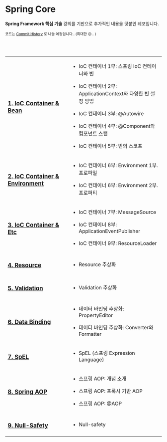 # Spring Core

**Spring Framework 핵심 기술** 강의를 기반으로 추가적인 내용을 덧붙인 레포입니다.

<small> 코드는 [Commit History](https://github.com/gngsn/Gngsn-Spring-Lab/tree/master/spring-framework-core/spring-core) 로 나눌 예정입니다.. (최대한 😉.. ) </small>

<br/><br/>

<table width="100%">
<tr width="100%">
<td width="40%">

### [1. IoC Container & Bean](https://github.com/gngsn/Gngsn-Spring-Lab/blob/master/spring-framework-core/note/IoCContainer%26Bean.md)

</td>
<td width="100%">

- IoC 컨테이너 1부: 스프링 IoC 컨테이너와 빈

- IoC 컨테이너 2부: ApplicationContext와 다양한 빈 설정 방법

- IoC 컨테이너 3부: @Autowire

- IoC 컨테이너 4부: @Component와 컴포넌트 스캔

- IoC 컨테이너 5부: 빈의 스코프

</td>
</tr><tr width="100%">
<td width="40%">

### [2. IoC Container & Environment](https://github.com/gngsn/Gngsn-Spring-Lab/blob/master/spring-framework-core/note/IoCContainer%26Environment.md)

</td>
<td width="100%">

- IoC 컨테이너 6부: Environment 1부. 프로파일

- IoC 컨테이너 6부: Environment 2부. 프로퍼티

</td>
</tr><tr width="100%">
<td width="40%">

### [3. IoC Container & Etc](https://github.com/gngsn/Gngsn-Spring-Lab/blob/master/spring-framework-core/note/IoCContainer%26ETC.md)

</td>
<td width="100%">

- IoC 컨테이너 7부: MessageSource

- IoC 컨테이너 8부: ApplicationEventPublisher

- IoC 컨테이너 9부: ResourceLoader

</td>
</tr><tr width="100%">
<td width="40%">

### [4. Resource](https://github.com/gngsn/Gngsn-Spring-Lab/blob/master/spring-framework-core/note/ResourceAbstraction.md)

</td>
<td width="100%">

- Resource 추상화

</td>
</tr><tr width="100%">
<td width="40%">

### [5. Validation](https://github.com/gngsn/Gngsn-Spring-Lab/blob/master/spring-framework-core/note/ValidationAbstraction.md)

</td>
<td width="100%">

- Validation 추상화

</td>
</tr><tr width="100%">
<td width="40%">

### [6. Data Binding](https://github.com/gngsn/Gngsn-Spring-Lab/blob/master/spring-framework-core/note/DataBinding.md)

</td>
<td width="100%">

- 데이터 바인딩 추상화: PropertyEditor

- 데이터 바인딩 추상화: Converter와 Formatter

</td>
</tr><tr width="100%">
<td width="40%">

### [7. SpEL](https://github.com/gngsn/Gngsn-Spring-Lab/blob/master/spring-framework-core/note/SpEL.md)

</td>
<td width="100%">

- SpEL (스프링 Expression Language)

</td>
</tr><tr width="100%">
<td width="40%">

### [8. Spring AOP](https://github.com/gngsn/Gngsn-Spring-Lab/blob/master/spring-framework-core/note/SpringAOP.md)

</td>
<td width="100%">

- 스프링 AOP: 개념 소개

- 스프링 AOP: 프록시 기반 AOP

- 스프링 AOP: @AOP

</td>
</tr><tr width="100%">
<td width="40%">

### [9. Null-Safety](https://github.com/gngsn/Gngsn-Spring-Lab/blob/master/spring-framework-core/note/NullSafety.md)

</td>
<td width="100%">

- Null-safety

</td>
</tr>
</table>
